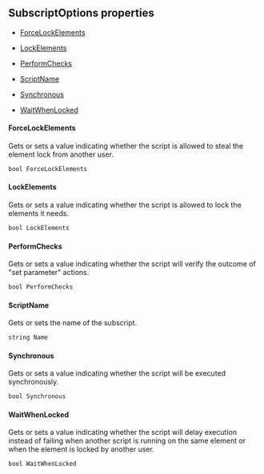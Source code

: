 ## SubscriptOptions properties

- [ForceLockElements](#forcelockelements)

- [LockElements](#lockelements)

- [PerformChecks](#performchecks)

- [ScriptName](#scriptname)

- [Synchronous](#synchronous)

- [WaitWhenLocked](#waitwhenlocked)

#### ForceLockElements

Gets or sets a value indicating whether the script is allowed to steal the element lock from another user.

```txt
bool ForceLockElements
```

#### LockElements

Gets or sets a value indicating whether the script is allowed to lock the elements it needs.

```txt
bool LockElements
```

#### PerformChecks

Gets or sets a value indicating whether the script will verify the outcome of "set parameter" actions.

```txt
bool PerformChecks
```

#### ScriptName

Gets or sets the name of the subscript.

```txt
string Name
```

#### Synchronous

Gets or sets a value indicating whether the script will be executed synchronously.

```txt
bool Synchronous
```

#### WaitWhenLocked

Gets or sets a value indicating whether the script will delay execution instead of failing when another script is running on the same element or when the element is locked by another user.

```txt
bool WaitWhenLocked
```
